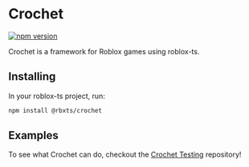 # Crochet

[![npm version](https://badge.fury.io/js/@rbxts%2Fcrochet.svg)](https://badge.fury.io/js/@rbxts%2Fcrochet)

Crochet is a framework for Roblox games using roblox-ts.

## Installing

In your roblox-ts project, run:

```bash
npm install @rbxts/crochet
```

## Examples

To see what Crochet can do, checkout the [Crochet Testing](https://github.com/TheNickmaster21/Crochet-Testing) repository!
